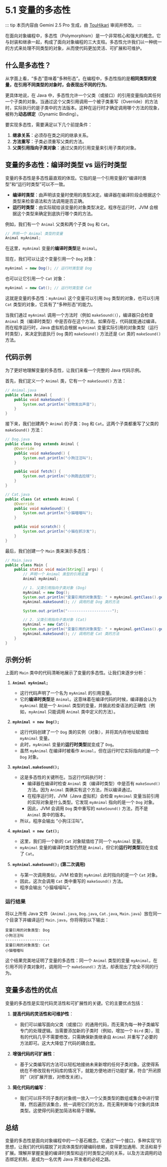 # 5.1 变量的多态性

::: tip
本页内容由 Gemini 2.5 Pro 生成，由 [TouHikari](https://github.com/TouHikari/) 审阅并修改。
:::

在面向对象编程中，多态性（Polymorphism）是一个非常核心和强大的概念。它与封装和继承一起，构成了面向对象编程的三大支柱。多态性允许我们以一种统一的方式来处理不同类型的对象，从而使代码更加灵活、可扩展和可维护。

## 什么是多态性？

从字面上看，“多态”意味着“多种形态”。在编程中，多态性指的是**相同类型的变量，在引用不同类型的对象时，会表现出不同的行为**。

更具体地说，在 Java 中，多态性允许一个父类（或接口）的引用变量指向其任何一个子类的对象。当通过这个父类引用调用一个被子类重写（Override）的方法时，实际执行的是子类中的方法版本。这种在运行时才确定调用哪个方法的现象，被称为**动态绑定**（Dynamic Binding）。

要实现多态性，需要满足以下几个前提条件：
1.  **继承关系**：必须存在类之间的继承关系。
2.  **方法重写**：子类必须重写父类的方法。
3.  **父类引用指向子类对象**：通过父类的引用变量来引用子类的对象。

## 变量的多态性：编译时类型 vs 运行时类型

变量的多态性是多态性最直观的体现。它指的是一个引用变量的“编译时类型”和“运行时类型”可以不一致。

*   **编译时类型**：由声明该变量时使用的类型决定。编译器在编译阶段会根据这个类型来检查语法和方法调用是否正确。
*   **运行时类型**：由实际赋给该变量的对象类型决定。程序在运行时，JVM 会根据这个类型来确定到底执行哪个类的方法。

例如，我们有一个 `Animal` 父类和两个子类 `Dog` 和 `Cat`。

```java
// 声明一个 Animal 类型的变量
Animal myAnimal;
```

在这里，`myAnimal` 变量的**编译时类型**是 `Animal`。

现在，我们可以让这个变量引用一个 `Dog` 对象：

```java
myAnimal = new Dog(); // 运行时类型是 Dog
```

也可以让它引用一个 `Cat` 对象：

```java
myAnimal = new Cat(); // 运行时类型是 Cat
```

这就是变量的多态性：`myAnimal` 这个变量可以引用 `Dog` 类型的对象，也可以引用 `Cat` 类型的对象，它具有了“多种形态”的能力。

当我们通过 `myAnimal` 调用一个方法时（例如 `makeSound()`），编译器只会检查 `Animal` 类（编译时类型）中是否存在这个方法。如果存在，代码就能通过编译。而在程序运行时，Java 虚拟机会根据 `myAnimal` 变量实际引用的对象类型（运行时类型），来决定到底执行 `Dog` 类的 `makeSound()` 方法还是 `Cat` 类的 `makeSound()` 方法。

## 代码示例

为了更好地理解变量的多态性，让我们来看一个完整的 Java 代码示例。

首先，我们定义一个 `Animal` 类，它有一个 `makeSound()` 方法：

```java
// Animal.java
public class Animal {
    public void makeSound() {
        System.out.println("动物发出声音");
    }
}
```

接下来，我们创建两个 `Animal` 的子类：`Dog` 和 `Cat`。这两个子类都重写了父类的 `makeSound()` 方法：

```java
// Dog.java
public class Dog extends Animal {
    @Override
    public void makeSound() {
        System.out.println("小狗汪汪叫");
    }

    public void fetch() {
        System.out.println("小狗跑去捡球");
    }
}
```

```java
// Cat.java
public class Cat extends Animal {
    @Override
    public void makeSound() {
        System.out.println("小猫喵喵叫");
    }

    public void scratch() {
        System.out.println("小猫在抓沙发");
    }
}
```

最后，我们创建一个 `Main` 类来演示多态性：

```java
// Main.java
public class Main {
    public static void main(String[] args) {
        // 声明一个 Animal 类型的引用变量
        Animal myAnimal;

        // 1. 父类引用指向子类对象 (Dog)
        myAnimal = new Dog();
        System.out.println("变量引用的对象类型: " + myAnimal.getClass().getName());
        myAnimal.makeSound(); // 调用的是 Dog 类的方法

        System.out.println("--------------------");

        // 2. 父类引用指向子类对象 (Cat)
        myAnimal = new Cat();
        System.out.println("变量引用的对象类型: " + myAnimal.getClass().getName());
        myAnimal.makeSound(); // 调用的是 Cat 类的方法
    }
}
```

## 示例分析

上面的 `Main` 类中的代码清晰地展示了变量的多态性。让我们来逐步分析：

1.  **`Animal myAnimal;`**
    *   这行代码声明了一个名为 `myAnimal` 的引用变量。
    *   它的**编译时类型**是 `Animal`。这意味着在编译代码的时候，编译器会认为 `myAnimal` 就是一个 `Animal` 类型的变量，并据此检查语法的正确性（例如，`myAnimal` 只能调用 `Animal` 类中定义的方法）。

2.  **`myAnimal = new Dog();`**
    *   这行代码创建了一个 `Dog` 类的实例（对象），并将其内存地址赋值给 `myAnimal` 变量。
    *   此时，`myAnimal` 变量的**运行时类型**就变成了 `Dog`。
    *   虽然 `myAnimal` 在编译时被看作 `Animal`，但在运行时它实际指向的是一个 `Dog` 对象。

3.  **`myAnimal.makeSound();`**
    *   这是多态性的关键所在。当这行代码执行时：
        *   编译器在编译时检查 `Animal` 类（编译时类型）中是否有 `makeSound()` 方法。因为 `Animal` 类确实有这个方法，所以编译通过。
        *   在程序运行时，JVM（Java 虚拟机）会检查 `myAnimal` 变量当前引用的实际对象是什么类型。它发现 `myAnimal` 指向的是一个 `Dog` 对象。
        *   因此，JVM 会调用 `Dog` 类中重写的 `makeSound()` 方法，而不是 `Animal` 类中的版本。
    *   所以，程序会输出 “小狗汪汪叫”。

4.  **`myAnimal = new Cat();`**
    *   这里，我们将一个新的 `Cat` 对象赋值给了同一个 `myAnimal` 变量。
    *   `myAnimal` 变量的编译时类型仍然是 `Animal`，但它的**运行时类型**现在变成了 `Cat`。

5.  **`myAnimal.makeSound();` (第二次调用)**
    *   与第一次调用类似，JVM 检查到 `myAnimal` 此时指向的是一个 `Cat` 对象。
    *   因此，这次会调用 `Cat` 类中重写的 `makeSound()` 方法。
    *   程序会输出 “小猫喵喵叫”。

### 运行结果

将以上所有 Java 文件（`Animal.java`, `Dog.java`, `Cat.java`, `Main.java`）放在同一个目录下并编译运行 `Main.java`，你将得到以下输出：

```text
变量引用的对象类型: Dog
小狗汪汪叫
--------------------
变量引用的对象类型: Cat
小猫喵喵叫
```

这个结果完美地证明了变量的多态性：同一个 `Animal` 类型的变量 `myAnimal`，在引用不同子类对象时，调用同一个 `makeSound()` 方法，却表现出了完全不同的行为。

## 变量多态性的优点

变量的多态性是实现代码灵活性和可扩展性的关键。它的主要优点包括：

1.  **提高代码的灵活性和可维护性**：
    *   我们可以编写面向父类（或接口）的通用代码，而无需为每一种子类编写专门的处理逻辑。当需要添加新的子类时（例如，增加一个 `Bird` 类），现有的代码几乎不需要修改，只需确保新类继承自 `Animal` 并重写了必要的方法即可。这大大降低了代码的耦合度。

2.  **增强代码的可扩展性**：
    *   基于父类编写的方法可以轻松地接纳未来新增的任何子类对象。这使得系统在不修改现有代码库的情况下，就能方便地进行功能扩展，符合“开闭原则”（对扩展开放，对修改关闭）。

3.  **简化代码的编写**：
    *   我们可以将不同子类的对象统一放入一个父类类型的数组或集合中进行管理，然后遍历该集合，统一调用它们的方法，而无需判断每个对象的具体类型。这使得代码更加简洁和易于理解。

## 总结

变量的多态性是面向对象编程中的一个基石概念。它通过“一个接口，多种实现”的思想，让我们的代码摆脱了对具体类型的硬编码依赖，变得更加通用、灵活和易于扩展。理解并掌握变量的编译时类型和运行时类型之间的关系，以及方法调用的动态绑定机制，是成为一名优秀 Java 开发者的必经之路。